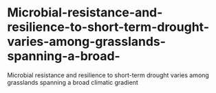 # Microbial-resistance-and-resilience-to-short-term-drought-varies-among-grasslands-spanning-a-broad-
Microbial resistance and resilience to short-term drought varies among grasslands spanning a broad climatic gradient
